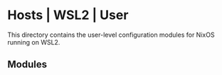 # Hosts | WSL2 | User

This directory contains the user-level configuration modules for NixOS running on WSL2.

## Modules
